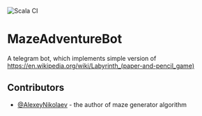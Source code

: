 ![Scala CI](https://github.com/kgusakov/MazeAdventureBot/workflows/Scala%20CI/badge.svg?branch=master&event=push)

# MazeAdventureBot
A telegram bot, which implements simple version of https://en.wikipedia.org/wiki/Labyrinth_(paper-and-pencil_game)

## Contributors
- [@AlexeyNikolaev](https://github.com/AlexeyNikolaev) - the author of maze generator algorithm
